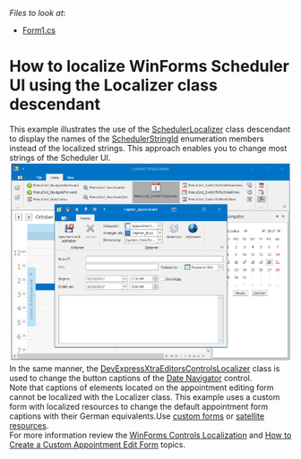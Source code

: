 <!-- default file list -->
*Files to look at*:

* [Form1.cs](./CS/SchedulerLocalizerExample/Form1.cs)
<!-- default file list end -->
# How to localize WinForms Scheduler UI using the Localizer class descendant


This example illustrates the use of the <a href="http://help.devexpress.com/#CoreLibraries/clsDevExpressXtraSchedulerLocalizationSchedulerLocalizertopic">SchedulerLocalizer</a> class descendant to display the names of the <a href="http://help.devexpress.com/#CoreLibraries/DevExpressXtraSchedulerLocalizationSchedulerStringIdEnumtopic">SchedulerStringId</a> enumeration members instead of the localized strings. This approach enables you to change most strings of the Scheduler UI.<br><img src="https://raw.githubusercontent.com/DevExpress-Examples/how-to-localize-winforms-scheduler-ui-using-the-localizer-class-descendant-t391865/17.1.3+/media/f2d821dd-fe35-41ce-b343-03af26e3da38.png"><br>In the same manner, the <a href="http://help.devexpress.com/#WindowsForms/clsDevExpressXtraEditorsControlsLocalizertopic">DevExpressXtraEditorsControlsLocalizer</a> class is used to change the button captions of the <a href="http://help.devexpress.com/#WindowsForms/CustomDocument1740">Date Navigator</a> control.<br>Note that captions of elements located on the appointment editing form cannot be localized with the Localizer class. This example uses a custom form with localized resources to change the default appointment form captions with their German equivalents.Use <a href="http://help.devexpress.com/#WindowsForms/CustomDocument15658">custom forms</a> or <a href="http://help.devexpress.com/#WindowsForms/CustomDocument5755">satellite resources</a>.<br>For more information review the <a href="http://help.devexpress.com/#WindowsForms/CustomDocument2405">WinForms Controls Localization</a> and <a href="http://help.devexpress.com/#WindowsForms/CustomDocument15658">How to Create a Custom Appointment Edit Form</a> topics.

<br/>


